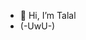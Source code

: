 - 👋 Hi, I’m Talal
- (-UwU-)

<!---
TFQ0/TFQ0 is a ✨ special ✨ repository because its `README.md` (this file) appears on your GitHub profile.
You can click the Preview link to take a look at your changes.
--->
